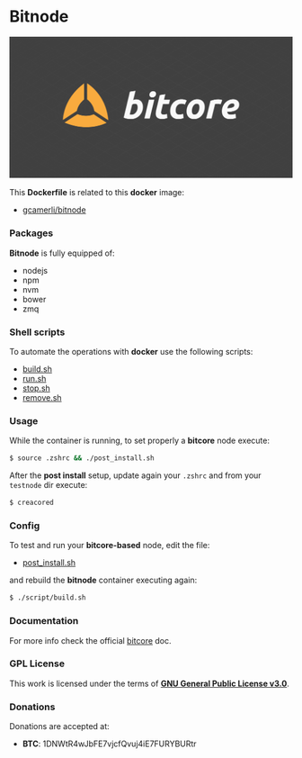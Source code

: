 # **Bitnode**

![bitcore](img/bitcore.jpg)

This **Dockerfile** is related to this **docker** image:

+ [gcamerli/bitnode](https://hub.docker.com/r/gcamerli/bitnode/)

### **Packages**

**Bitnode** is fully equipped of:

+ nodejs
+ npm
+ nvm
+ bower
+ zmq

### **Shell scripts**

To automate the operations with **docker** use the following scripts:

+ [build.sh](script/build.sh)
+ [run.sh](script/run.sh)
+ [stop.sh](script/stop.sh)
+ [remove.sh](script/remove.sh)

### **Usage**

While the container is running, to set properly a **bitcore** node execute:

```bash
$ source .zshrc && ./post_install.sh
```

After the **post install** setup, update again your `.zshrc` and from your `testnode` dir execute:

```bash
$ creacored
```

### **Config**

To test and run your **bitcore-based** node, edit the file:

+ [post_install.sh](post_install.sh)

and rebuild the **bitnode** container executing again:

```bash
$ ./script/build.sh
```

### **Documentation**

For more info check the official [bitcore](https://bitcore.io/start) doc.

### **GPL License**

This work is licensed under the terms of **[GNU General Public License v3.0](https://www.gnu.org/licenses/gpl.html)**.

### **Donations**

Donations are accepted at:

+ **BTC**: 1DNWtR4wJbFE7vjcfQvuj4iE7FURYBURtr
